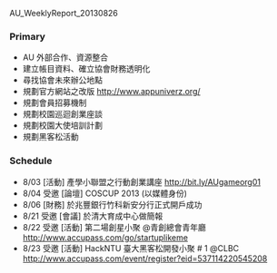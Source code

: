 AU_WeeklyReport_20130826

### Primary
* AU 外部合作、資源整合
* 建立帳目資料、確立協會財務透明化
* 尋找協會未來辦公地點
* 規劃官方網站之改版 http://www.appuniverz.org/
* 規劃會員招募機制
* 規劃校園巡迴創業座談
* 規劃校園大使培訓計劃
* 規劃黑客松活動

### Schedule
* 8/03 [活動] 產學小聯盟之行動創業講座 http://bit.ly/AUgameorg01
* 8/04 受邀 [論壇] COSCUP 2013 (以媒體身份)
* 8/06 [財務] 於兆豐銀行竹科新安分行正式開戶成功
* 8/21 受邀 [會議] 於清大育成中心做簡報
* 8/22 受邀 [活動] 第二場創星小聚 @青創總會青年廳 http://www.accupass.com/go/startuplikeme
* 8/23 受邀 [活動] HackNTU 臺大黑客松開發小聚 # 1 @CLBC http://www.accupass.com/event/register?eid=537114220545208
